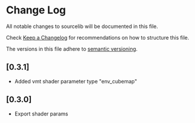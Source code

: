 # Change Log

All notable changes to sourcelib will be documented in this file.

Check [Keep a Changelog](http://keepachangelog.com/) for recommendations on how to structure this file.

The versions in this file adhere to [semantic versioning](https://semver.org/).

## [0.3.1]

- Added vmt shader parameter type "env_cubemap"

## [0.3.0]

- Export shader params
